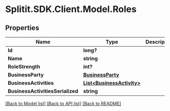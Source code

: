 # Splitit.SDK.Client.Model.Roles
## Properties

Name | Type | Description | Notes
------------ | ------------- | ------------- | -------------
**Id** | **long?** |  | 
**Name** | **string** |  | [optional] 
**RoleStrength** | **int?** |  | 
**BusinessParty** | [**BusinessParty**](BusinessParty.md) |  | 
**BusinessActivities** | [**List&lt;BusinessActivity&gt;**](BusinessActivity.md) |  | [optional] 
**BusinessActivitiesSerialized** | **string** |  | [optional] 

[[Back to Model list]](../README.md#documentation-for-models) [[Back to API list]](../README.md#documentation-for-api-endpoints) [[Back to README]](../README.md)

